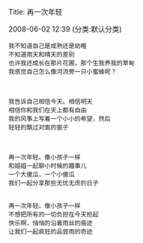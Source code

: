 Title: 再一次年轻

2008-06-02 12:39 (分类:默认分类)
 

```
我不知道自己是成熟还是幼稚
不知道雨天和晴天的差别
也许我还成长在那片花圃，那个生我养我的草甸
我感觉自己怎么像河流旁一只小蜜蜂呢？

 

我告诉自己相信今天。相信明天
相信你和我们在天上都有自由
我的风筝上写着一个小小的希望，然后
轻轻的飘过对面的窗子

 

再一次年轻。像小孩子一样
和姐姐一起聊小时候的趣事儿
一个大傻瓜，一个小傻瓜
我们一起分享那些无忧无虑的日子


再一次年轻。像小孩子一样
不想把所有的一切负担在今天担起
快乐啊，悄悄的沿着雨丝的痕迹
让我们一起疯狂的品尝雨的奇迹
```